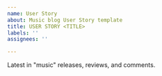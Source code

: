 ```yaml
---
name: User Story
about: Music blog User Story template
title: USER STORY <TITLE>
labels: ''
assignees: ''

---
```


Latest in "music" releases, reviews, and comments.
